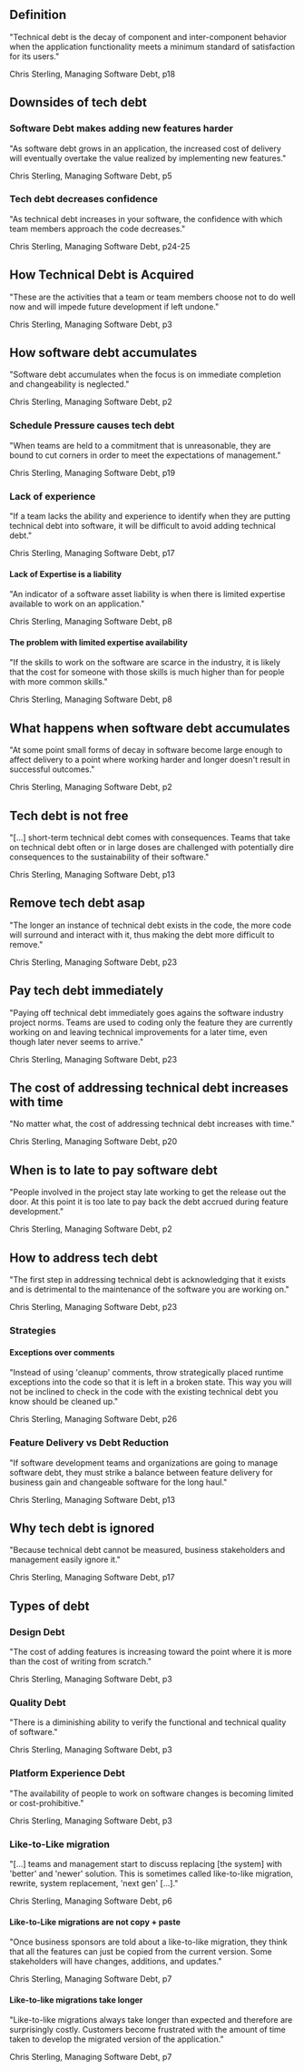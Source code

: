 ## Definition

"Technical debt is the decay of component and inter-component behavior when the application functionality meets a minimum standard of satisfaction for its users."

Chris Sterling, Managing Software Debt, p18

## Downsides of tech debt

### Software Debt makes adding new features harder

"As software debt grows in an application, the increased cost of delivery will eventually overtake the value realized by implementing new features."

Chris Sterling, Managing Software Debt, p5

### Tech debt decreases confidence

"As technical debt increases in your software, the confidence with which team members approach the code decreases."

Chris Sterling, Managing Software Debt, p24-25

## How Technical Debt is Acquired

"These are the activities that a team or team members choose not to do well now and will impede future development if left undone."

Chris Sterling, Managing Software Debt, p3

## How software debt accumulates

"Software debt accumulates when the focus is on immediate completion and changeability is neglected."

Chris Sterling, Managing Software Debt, p2

### Schedule Pressure causes tech debt

"When teams are held to a commitment that is unreasonable, they are bound to cut corners in order to meet the expectations of management."

Chris Sterling, Managing Software Debt, p19

### Lack of experience

"If a team lacks the ability and experience to identify when they are putting technical debt into software, it will be difficult to avoid adding technical debt."

Chris Sterling, Managing Software Debt, p17

#### Lack of Expertise is a liability

"An indicator of a software asset liability is when there is limited expertise available to work on an application."

Chris Sterling, Managing Software Debt, p8

#### The problem with limited expertise availability

"If the skills to work on the software are scarce in the industry, it is likely that the cost for someone with those skills is much higher than for people with more common skills."

Chris Sterling, Managing Software Debt, p8

## What happens when software debt accumulates

"At some point small forms of decay in software become large enough to affect delivery to a point where working harder and longer doesn't result in successful outcomes."

Chris Sterling, Managing Software Debt, p2

## Tech debt is not free

"[...] short-term technical debt comes with consequences. Teams that take on technical debt often or in large doses are challenged with potentially dire consequences to the sustainability of their software."

Chris Sterling, Managing Software Debt, p13

## Remove tech debt asap

"The longer an instance of technical debt exists in the code, the more code will surround and interact with it, thus making the debt more difficult to remove."

Chris Sterling, Managing Software Debt, p23

## Pay tech debt immediately

"Paying off technical debt immediately goes agains the software industry project norms. Teams are used to coding only the feature they are currently working on and leaving technical improvements for a later time, even though later never seems to arrive."

Chris Sterling, Managing Software Debt, p23

## The cost of addressing technical debt increases with time

"No matter what, the cost of addressing technical debt increases with time."

Chris Sterling, Managing Software Debt, p20

## When is to late to pay software debt

"People involved in the project stay late working to get the release out the door. At this point it is too late to pay back the debt accrued during feature development."

Chris Sterling, Managing Software Debt, p2

## How to address tech debt

"The first step in addressing technical debt is acknowledging that it exists and is detrimental to the maintenance of the software you are working on."

Chris Sterling, Managing Software Debt, p23

### Strategies

#### Exceptions over comments

"Instead of using 'cleanup' comments, throw strategically placed runtime exceptions into the code so that it is left in a broken state. This way you will not be inclined to check in the code with the existing technical debt you know should be cleaned up."

Chris Sterling, Managing Software Debt, p26

### Feature Delivery vs Debt Reduction

"If software development teams and organizations are going to manage software debt, they must strike a balance between feature delivery for business gain and changeable software for the long haul."

Chris Sterling, Managing Software Debt, p13

## Why tech debt is ignored

"Because technical debt cannot be measured, business stakeholders and management easily ignore it."

Chris Sterling, Managing Software Debt, p17

## Types of debt

### Design Debt

"The cost of adding features is increasing toward the point where it is more than the cost of writing from scratch."

Chris Sterling, Managing Software Debt, p3

### Quality Debt

"There is a diminishing ability to verify the functional and technical quality of software."

Chris Sterling, Managing Software Debt, p3

### Platform Experience Debt

"The availability of people to work on software changes is becoming limited or cost-prohibitive."

Chris Sterling, Managing Software Debt, p3

### Like-to-Like migration

"[...] teams and management start to discuss replacing [the system] with 'better' and 'newer' solution. This is sometimes called like-to-like migration, rewrite, system replacement, 'next gen' [...]."

Chris Sterling, Managing Software Debt, p6

#### Like-to-Like migrations are not copy + paste

"Once business sponsors are told about a like-to-like migration, they think that all the features can just be copied from the current version. Some stakeholders will have changes, additions, and updates."

Chris Sterling, Managing Software Debt, p7

#### Like-to-like migrations take longer

"Like-to-like migrations always take longer than expected and therefore are surprisingly costly. Customers become frustrated with the amount of time taken to develop the migrated version of the application."

Chris Sterling, Managing Software Debt, p7

